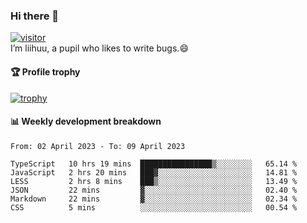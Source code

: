 ### Hi there 👋
[![visitor](https://visitor-badge.glitch.me/badge?page_id=liihuu&right_color=blue)](https://github.com/liihuu)<br>
I’m liihuu, a pupil who likes to write bugs.😄


#### 🏆 Profile trophy
[![trophy](https://github-profile-trophy.vercel.app?username=liihuu&margin-w=16&margin-h=16&rank=-C,-B)](https://github.com/liihuu)


#### 📊 Weekly development breakdown
<!--START_SECTION:waka-->

```text
From: 02 April 2023 - To: 09 April 2023

TypeScript   10 hrs 19 mins  ████████████████▒░░░░░░░░   65.14 %
JavaScript   2 hrs 20 mins   ███▓░░░░░░░░░░░░░░░░░░░░░   14.81 %
LESS         2 hrs 8 mins    ███▒░░░░░░░░░░░░░░░░░░░░░   13.49 %
JSON         22 mins         ▓░░░░░░░░░░░░░░░░░░░░░░░░   02.40 %
Markdown     22 mins         ▓░░░░░░░░░░░░░░░░░░░░░░░░   02.34 %
CSS          5 mins          ░░░░░░░░░░░░░░░░░░░░░░░░░   00.54 %
```

<!--END_SECTION:waka-->

<!--
**liihuu/liihuu** is a ✨ _special_ ✨ repository because its `README.md` (this file) appears on your GitHub profile.

Here are some ideas to get you started:

- 🔭 I’m currently working on ...
- 🌱 I’m currently learning ...
- 👯 I’m looking to collaborate on ...
- 🤔 I’m looking for help with ...
- 💬 Ask me about ...
- 📫 How to reach me: ...
- 😄 Pronouns: ...
- ⚡ Fun fact: ...
-->
